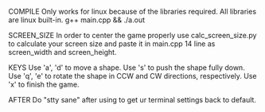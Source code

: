 COMPILE
Only works for linux because of the libraries required. All libraries are linux built-in.
g++ main.cpp && ./a.out


SCREEN_SIZE
In order to center the game properly use calc_screen_size.py to calculate your screen size and paste it in main.cpp 14 line as screen_width and screen_height.


KEYS
Use 'a', 'd' to move a shape.
Use 's' to push the shape fully down.
Use 'q', 'e' to rotate the shape in CCW and CW directions, respectively.
Use 'x' to finish the game.


AFTER
Do "stty sane" after using to get ur terminal settings back to default.
